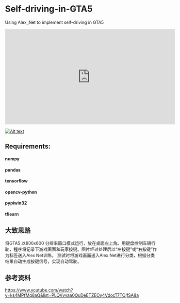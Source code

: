 # Self-driving-in-GTA5
Using Alex_Net to implement self-driving in GTA5

<iframe width="560" height="315" src="https://www.youtube.com/embed/kEqNOkhJBT8" frameborder="0" allow="autoplay; encrypted-media" allowfullscreen></iframe>

[![Alt text](https://img.youtube.com/vi/kEqNOkhJBT8/0.jpg)](https://www.youtube.com/watch?v=kEqNOkhJBT8)

## Requirements:
#### numpy
#### pandas
#### tensorflow
#### opencv-python
#### pypiwin32
#### tflearn

## 大致思路
将GTA5 以800x600 分辨率窗口模式运行，放在桌面左上角。用键盘控制车辆行驶，程序将记录下游戏画面和玩家按键。图片经过处理后以“左按键”或“右按键”作为标签送入Alex Net训练。
测试时将游戏画面送入Alex Net进行分类，根据分类结果自动生成按键信号，实现自动驾驶。

## 参考资料
https://www.youtube.com/watch?v=ks4MPfMq8aQ&list=PLQVvvaa0QuDeETZEOy4VdocT7TOjfSA8a
